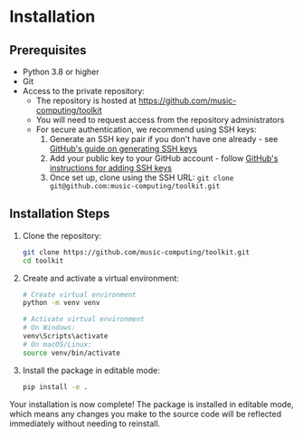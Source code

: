 # Installation

## Prerequisites

- Python 3.8 or higher
- Git
- Access to the private repository:
  - The repository is hosted at https://github.com/music-computing/toolkit
  - You will need to request access from the repository administrators
  - For secure authentication, we recommend using SSH keys:
    1. Generate an SSH key pair if you don't have one already - see [GitHub's guide on generating SSH keys](https://docs.github.com/en/authentication/connecting-to-github-with-ssh/generating-a-new-ssh-key-and-adding-it-to-the-ssh-agent)
    2. Add your public key to your GitHub account - follow [GitHub's instructions for adding SSH keys](https://docs.github.com/en/authentication/connecting-to-github-with-ssh/adding-a-new-ssh-key-to-your-github-account)
    3. Once set up, clone using the SSH URL: `git clone git@github.com:music-computing/toolkit.git`

## Installation Steps

1. Clone the repository:

   ```bash
   git clone https://github.com/music-computing/toolkit.git
   cd toolkit
   ```

2. Create and activate a virtual environment:

   ```bash
   # Create virtual environment
   python -m venv venv

   # Activate virtual environment
   # On Windows:
   venv\Scripts\activate
   # On macOS/Linux:
   source venv/bin/activate
   ```

3. Install the package in editable mode:

   ```bash
   pip install -e .
   ```

Your installation is now complete! The package is installed in editable mode, which means any changes you make to the source code will be reflected immediately without needing to reinstall.
